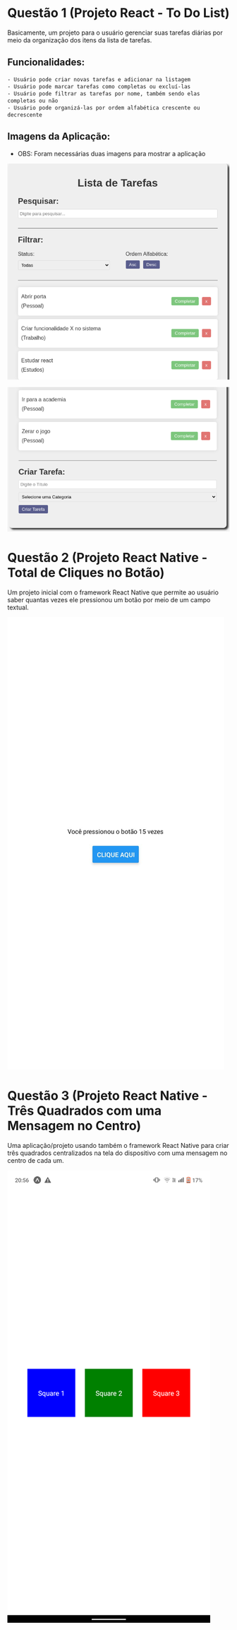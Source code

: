 # Questão 1 (Projeto React - To Do List)

Basicamente, um projeto para o usuário gerenciar suas tarefas diárias por meio da organização dos itens da lista de tarefas.

## Funcionalidades:
    - Usuário pode criar novas tarefas e adicionar na listagem
    - Usuário pode marcar tarefas como completas ou excluí-las
    - Usuário pode filtrar as tarefas por nome, também sendo elas completas ou não
    - Usuário pode organizá-las por ordem alfabética crescente ou decrescente

## Imagens da Aplicação:

- OBS: Foram necessárias duas imagens para mostrar a aplicação

![Imagem da lista de tarefas](./imagens/questao1-todolist.png)

![Imagem da lista de tarefas](./imagens/questao1-todolist-2.png)

# Questão 2 (Projeto React Native - Total de Cliques no Botão)

Um projeto inicial com o framework React Native que permite ao usuário saber quantas vezes ele pressionou um botão por meio de um campo textual.

![Imagem da aplicação com o botão de clique](./imagens/questao2-botaoClicavel.jpg)

# Questão 3 (Projeto React Native - Três Quadrados com uma Mensagem no Centro)

Uma aplicação/projeto usando também o framework React Native para criar três quadrados centralizados na tela do dispositivo com uma mensagem no centro de cada um.

![Imagem da aplicação dos três quadrados](./imagens/questao3-tresQuadrados.png)
